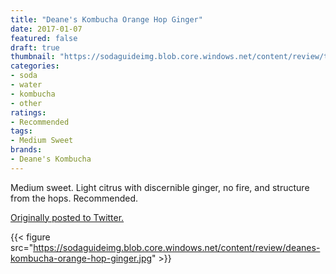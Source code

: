 ```yaml
---
title: "Deane's Kombucha Orange Hop Ginger"
date: 2017-01-07
featured: false
draft: true
thumbnail: "https://sodaguideimg.blob.core.windows.net/content/review/thumbs/deanes-kombucha-orange-hop-ginger.jpg"
categories:
- soda
- water
- kombucha
- other
ratings:
- Recommended
tags:
- Medium Sweet
brands:
- Deane's Kombucha
---
```


Medium sweet. Light citrus with discernible ginger, no fire, and structure from the hops. Recommended.

[Originally posted to Twitter.](https://twitter.com/Cavorter/status/817833426107637760)

{{< figure src="https://sodaguideimg.blob.core.windows.net/content/review/deanes-kombucha-orange-hop-ginger.jpg" >}}

